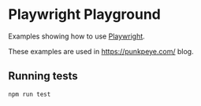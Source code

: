 # Playwright Playground

Examples showing how to use [Playwright](https://playwright.dev/).

These examples are used in https://punkpeye.com/ blog.

## Running tests

```bash
npm run test
```
